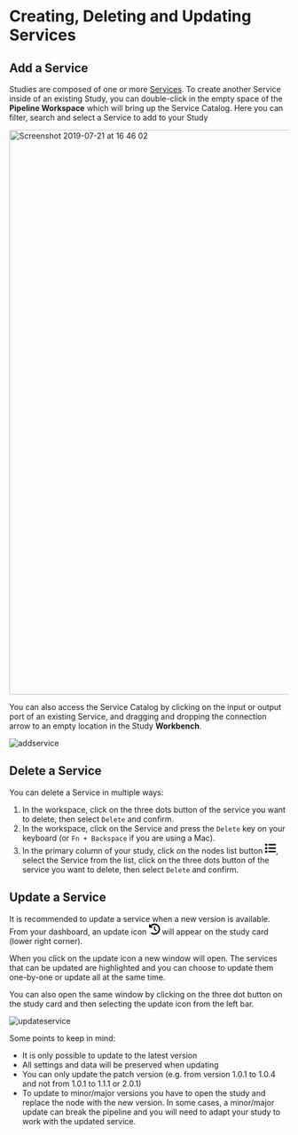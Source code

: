
# Creating, Deleting and Updating Services

## Add a Service

Studies are composed of one or more [Services](docs/platform_introduction/services.md). To create another Service inside of an existing Study, you can double-click in the empty space of the **Pipeline Workspace** which will bring up the Service Catalog. Here you can filter, search and select a Service to add to your Study

<img width="1018" alt="Screenshot 2019-07-21 at 16 46 02" src="https://user-images.githubusercontent.com/28002886/137350744-d45a2e5b-0339-491b-9313-375f888073af.png"> <br/>

You can also access the Service Catalog by clicking on the input or output port of an existing Service, and dragging and dropping the connection arrow to an empty location in the Study **Workbench**. 

![addservice](https://user-images.githubusercontent.com/28002886/137352985-2bad2264-53da-4120-b6d7-7d233800b3f4.gif)


## Delete a Service

You can delete a Service in multiple ways:
1. In the workspace, click on the three dots button of the service you want to delete, then select ```Delete``` and confirm.
2. In the workspace, click on the Service and press the ```Delete``` key on your keyboard (or ```Fn + Backspace``` if you are using a Mac).
3. In the primary column of your study, click on the nodes list button <svg style="width: 20px" xmlns="http://www.w3.org/2000/svg" viewBox="0 0 512 512"><!--! Font Awesome Pro 6.0.0 by @fontawesome - https://fontawesome.com License - https://fontawesome.com/license (Commercial License) Copyright 2022 Fonticons, Inc. --><path d="M88 48C101.3 48 112 58.75 112 72V120C112 133.3 101.3 144 88 144H40C26.75 144 16 133.3 16 120V72C16 58.75 26.75 48 40 48H88zM480 64C497.7 64 512 78.33 512 96C512 113.7 497.7 128 480 128H192C174.3 128 160 113.7 160 96C160 78.33 174.3 64 192 64H480zM480 224C497.7 224 512 238.3 512 256C512 273.7 497.7 288 480 288H192C174.3 288 160 273.7 160 256C160 238.3 174.3 224 192 224H480zM480 384C497.7 384 512 398.3 512 416C512 433.7 497.7 448 480 448H192C174.3 448 160 433.7 160 416C160 398.3 174.3 384 192 384H480zM16 232C16 218.7 26.75 208 40 208H88C101.3 208 112 218.7 112 232V280C112 293.3 101.3 304 88 304H40C26.75 304 16 293.3 16 280V232zM88 368C101.3 368 112 378.7 112 392V440C112 453.3 101.3 464 88 464H40C26.75 464 16 453.3 16 440V392C16 378.7 26.75 368 40 368H88z"/></svg>, select the Service from the list, click on the three dots button of the service you want to delete, then select ```Delete``` and confirm.

## Update a Service
It is recommended to update a service when a new version is available.
From your dashboard,  an update icon <svg style="width: 20px" xmlns="http://www.w3.org/2000/svg" viewBox="0 0 512 512"><!--! Font Awesome Pro 6.1.1 by @fontawesome - https://fontawesome.com License - https://fontawesome.com/license (Commercial License) Copyright 2022 Fonticons, Inc. --><path d="M256 0C397.4 0 512 114.6 512 256C512 397.4 397.4 512 256 512C201.7 512 151.2 495 109.7 466.1C95.2 455.1 91.64 436 101.8 421.5C111.9 407 131.8 403.5 146.3 413.6C177.4 435.3 215.2 448 256 448C362 448 448 362 448 256C448 149.1 362 64 256 64C202.1 64 155 85.46 120.2 120.2L151 151C166.1 166.1 155.4 192 134.1 192H24C10.75 192 0 181.3 0 168V57.94C0 36.56 25.85 25.85 40.97 40.97L74.98 74.98C121.3 28.69 185.3 0 255.1 0L256 0zM256 128C269.3 128 280 138.7 280 152V246.1L344.1 311C354.3 320.4 354.3 335.6 344.1 344.1C335.6 354.3 320.4 354.3 311 344.1L239 272.1C234.5 268.5 232 262.4 232 256V152C232 138.7 242.7 128 256 128V128z"/></svg> will appear on the study card (lower right corner).

When you click on the update icon a new window will open. The services that can be updated are highlighted and you can choose to update them one-by-one or update all at the same time.

You can also open the same window by clicking on the three dot button on the study card and then selecting the update icon from the left bar.

![updateservice](https://user-images.githubusercontent.com/33152403/158360143-435f7db9-fcc4-4a7e-967d-1df7d6e9b0e5.gif)

Some points to keep in mind:
- It is only possible to update to the latest version
- All settings and data will be preserved when updating
- You can only update the patch version (e.g. from version 1.0.1 to 1.0.4 and not from 1.0.1 to 1.1.1 or 2.0.1)
- To update to minor/major versions you have to open the study and replace the node with the new version. In some cases, a minor/major update can break the pipeline and you will need to adapt your study to work with the updated service.
